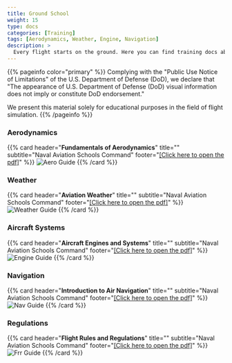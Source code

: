 ```yaml
---
title: Ground School
weight: 15
type: docs
categories: [Training]
tags: [Aerodynamics, Weather, Engine, Navigation]
description: >
  Every flight starts on the ground. Here you can find training docs about weather, navigation, aerodynamics,...
---
```

{{% pageinfo color="primary" %}}
Complying with the "Public Use Notice of Limitations" of the U.S. Department of Defense (DoD), we declare that
"The appearance of U.S. Department of Defense (DoD) visual information does not imply or constitute DoD endorsement."

We present this material solely for educational purposes in the field of flight simulation.
{{% /pageinfo %}}


### Aerodynamics


{{% card header="**Fundamentals of Aerodynamics**" title="" subtitle="Naval Aviation Schools Command" footer="<a href='aero-trainee-guide.pdf' target='_blank'>[Click here to open the pdf]</a>" %}}
![Aero Guide](aero-trainee-guide.png "Aero Guide")
{{% /card %}}

### Weather

{{% card header="**Aviation Weather**" title="" subtitle="Naval Aviation Schools Command" footer="<a href='wx-trainee-guide.pdf' target='_blank'>[Click here to open the pdf]</a>" %}}
![Weather Guide](wx-trainee-guide.png "Weather Guide")
{{% /card %}}

### Aircraft Systems 

{{% card header="**Aircraft Engines and Systems**" title="" subtitle="Naval Aviation Schools Command" footer="<a href='eng-trainee-guide.pdf' target='_blank'>[Click here to open the pdf]</a>" %}}
![Engine Guide](eng-trainee-guide.png "Engine Guide")
{{% /card %}}

### Navigation 

{{% card header="**Introduction to Air Navigation**" title="" subtitle="Naval Aviation Schools Command" footer="<a href='nav-trainee-guide.pdf' target='_blank'>[Click here to open the pdf]</a>" %}}
![Nav Guide](nav-trainee-guide.png "Nav Guide")
{{% /card %}}

### Regulations 

{{% card header="**Flight Rules and Regulations**" title="" subtitle="Naval Aviation Schools Command" footer="<a href='frr-trainee-guide.pdf' target='_blank'>[Click here to open the pdf]</a>" %}}
![Frr Guide](frr-trainee-guide.png "Frr Guide")
{{% /card %}}